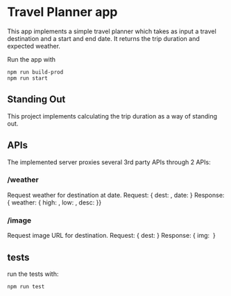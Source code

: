 # Travel Planner app

This app implements a simple travel planner which takes as input a travel destination and a start and end date. It returns the trip duration and expected weather.

Run the app with 

    npm run build-prod
    npm run start

## Standing Out

This project implements calculating the trip duration as a way of standing out.

## APIs

The implemented server proxies several 3rd party APIs through 2 APIs:

### /weather

Request weather for destination at date.
Request: { dest: <destination>, date: <ISO date string> }
Response: { weather: { high: <high temperature>, low: <low temperature>, desc: <weather description> }}

### /image

Request image URL for destination.
Request: { dest: <destination> }
Response: { img: <image URL> }

## tests

run the tests with:

    npm run test